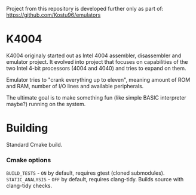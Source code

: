 Project from this repository is developed further only as part of:
https://github.com/Kostu96/emulators

# K4004
K4004 originaly started out as Intel 4004 assembler, disassembler and emulator project.
It evolved into project that focuses on capabilities of the two Intel 4-bit processors (4004 and 4040) and tries to expand on them.

Emulator tries to "crank everything up to eleven", meaning amount of ROM and RAM, number of I/O lines and available peripherals.

The ultimate goal is to make something fun (like simple BASIC interpreter maybe?) running on the system.

# Building
Standard Cmake build.

### Cmake options
`BUILD_TESTS` - `ON` by default, requires gtest (cloned submodules).
`STATIC_ANALYSIS` - `OFF` by default, requires clang-tidy. Builds source with clang-tidy checks.
